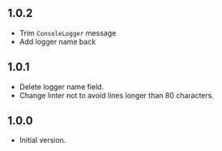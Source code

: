 ## 1.0.2

- Trim `ConsoleLogger` message
- Add logger name back

## 1.0.1

- Delete logger name field.
- Change linter not to avoid lines longer than 80 characters.

## 1.0.0

- Initial version.